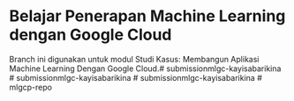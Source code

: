 # Belajar Penerapan Machine Learning dengan Google Cloud

Branch ini digunakan untuk modul Studi Kasus: Membangun Aplikasi Machine Learning Dengan Google Cloud.# submissionmlgc-kayisabarikina
#   s u b m i s s i o n m l g c - k a y i s a b a r i k i n a  
 #   s u b m i s s i o n m l g c - k a y i s a b a r i k i n a  
 # mlgcp-repo
